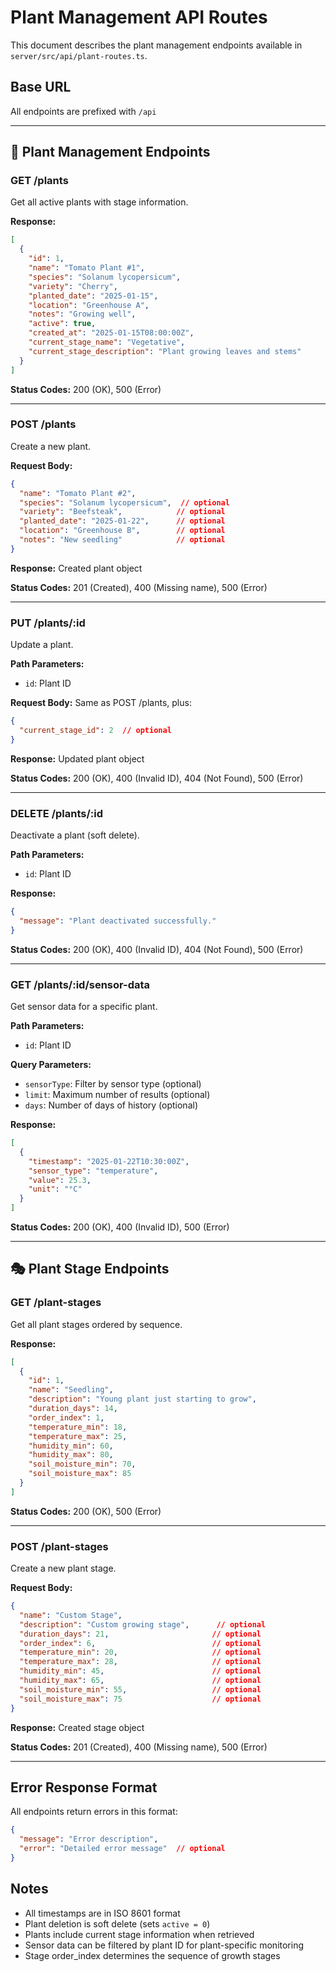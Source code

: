 # Plant Management API Routes

This document describes the plant management endpoints available in `server/src/api/plant-routes.ts`.

## Base URL
All endpoints are prefixed with `/api`

---

## 🌱 Plant Management Endpoints

### GET /plants
Get all active plants with stage information.

**Response:**
```json
[
  {
    "id": 1,
    "name": "Tomato Plant #1",
    "species": "Solanum lycopersicum",
    "variety": "Cherry",
    "planted_date": "2025-01-15",
    "location": "Greenhouse A",
    "notes": "Growing well",
    "active": true,
    "created_at": "2025-01-15T08:00:00Z",
    "current_stage_name": "Vegetative",
    "current_stage_description": "Plant growing leaves and stems"
  }
]
```

**Status Codes:** 200 (OK), 500 (Error)

---

### POST /plants
Create a new plant.

**Request Body:**
```json
{
  "name": "Tomato Plant #2",
  "species": "Solanum lycopersicum",  // optional
  "variety": "Beefsteak",            // optional
  "planted_date": "2025-01-22",      // optional
  "location": "Greenhouse B",        // optional
  "notes": "New seedling"            // optional
}
```

**Response:** Created plant object

**Status Codes:** 201 (Created), 400 (Missing name), 500 (Error)

---

### PUT /plants/:id
Update a plant.

**Path Parameters:**
- `id`: Plant ID

**Request Body:** Same as POST /plants, plus:
```json
{
  "current_stage_id": 2  // optional
}
```

**Response:** Updated plant object

**Status Codes:** 200 (OK), 400 (Invalid ID), 404 (Not Found), 500 (Error)

---

### DELETE /plants/:id
Deactivate a plant (soft delete).

**Path Parameters:**
- `id`: Plant ID

**Response:**
```json
{
  "message": "Plant deactivated successfully."
}
```

**Status Codes:** 200 (OK), 400 (Invalid ID), 404 (Not Found), 500 (Error)

---

### GET /plants/:id/sensor-data
Get sensor data for a specific plant.

**Path Parameters:**
- `id`: Plant ID

**Query Parameters:**
- `sensorType`: Filter by sensor type (optional)
- `limit`: Maximum number of results (optional)
- `days`: Number of days of history (optional)

**Response:**
```json
[
  {
    "timestamp": "2025-01-22T10:30:00Z",
    "sensor_type": "temperature",
    "value": 25.3,
    "unit": "°C"
  }
]
```

**Status Codes:** 200 (OK), 400 (Invalid ID), 500 (Error)

---

## 🎭 Plant Stage Endpoints

### GET /plant-stages
Get all plant stages ordered by sequence.

**Response:**
```json
[
  {
    "id": 1,
    "name": "Seedling",
    "description": "Young plant just starting to grow",
    "duration_days": 14,
    "order_index": 1,
    "temperature_min": 18,
    "temperature_max": 25,
    "humidity_min": 60,
    "humidity_max": 80,
    "soil_moisture_min": 70,
    "soil_moisture_max": 85
  }
]
```

**Status Codes:** 200 (OK), 500 (Error)

---

### POST /plant-stages
Create a new plant stage.

**Request Body:**
```json
{
  "name": "Custom Stage",
  "description": "Custom growing stage",      // optional
  "duration_days": 21,                       // optional
  "order_index": 6,                          // optional
  "temperature_min": 20,                     // optional
  "temperature_max": 28,                     // optional
  "humidity_min": 45,                        // optional
  "humidity_max": 65,                        // optional
  "soil_moisture_min": 55,                   // optional
  "soil_moisture_max": 75                    // optional
}
```

**Response:** Created stage object

**Status Codes:** 201 (Created), 400 (Missing name), 500 (Error)

---

## Error Response Format

All endpoints return errors in this format:
```json
{
  "message": "Error description",
  "error": "Detailed error message"  // optional
}
```

## Notes

- All timestamps are in ISO 8601 format
- Plant deletion is soft delete (sets `active = 0`)
- Plants include current stage information when retrieved
- Sensor data can be filtered by plant ID for plant-specific monitoring
- Stage order_index determines the sequence of growth stages
